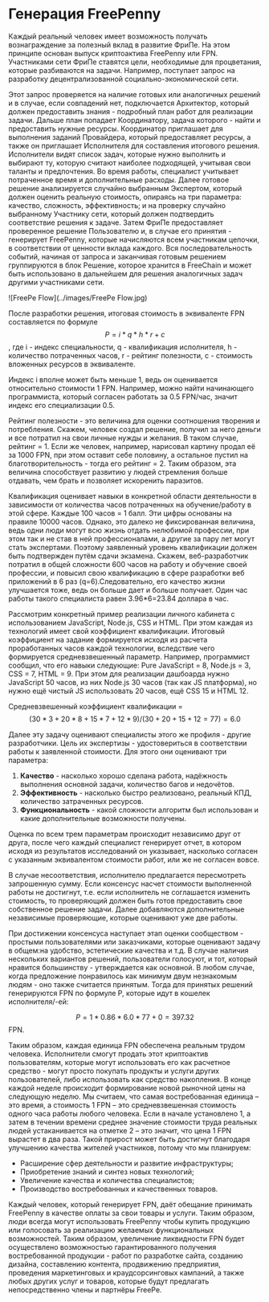 # Генерация FreePenny

Каждый реальный человек имеет возможность получать вознаграждение за полезный вклад в развитие ФриПе. На этом принципе основан выпуск криптоактива FreePenny или FPN. 
Участниками сети ФриПе ставятся цели, необходимые для процветания, которые разбиваются на задачи. Например, поступает запрос на разработку децентрализованной социально-экономической сети. 

Этот запрос проверяется на наличие готовых или аналогичных решений и в случае, если совпадений нет, подключается Архитектор, который должен предоставить знания - подробный план работ для реализации задачи. Дальше план попадает Координатору, задача которого - найти и предоставить нужные ресурсы. Координатор приглашает для выполнения заданий Провайдера, который предоставляет ресурсы, а также он приглашает Исполнителя для составления итогового решения. Исполнители видят список задач, которые нужно выполнить и выбирают ту, которую считают наиболее подходящей, учитывая свои таланты и предпочтения. Во время работы, специалист учитывает потраченное время и дополнительные расходы. Далее готовое решение анализируется случайно выбранным Экспертом, который должен оценить реальную стоимость, опираясь на три параметра: качество, сложность, эффективность; и на проверку случайно выбранному Участнику сети, который должен подтвердить соответствие решения к задаче. Затем ФриПе предоставляет проверенное решение Пользователю и, в случае его принятия - генерирует FreePenny, которые начисляются всем участникам цепочки, в соответствии от ценности вклада каждого. Вся последовательность событий, начиная от запроса и заканчивая готовым решением группируются в блок Решение, которое хранится в FreeChain и может быть использовано в дальнейшем для решения аналогичных задач другими участниками сети.

![FreePe Flow](../images/FreePe Flow.jpg)

После разработки решения, итоговая стоимость в эквиваленте FPN составляется по формуле $$P = i*q*h*r + c$$, где i - индекс специальности, q - квалификация исполнителя, h - количество потраченных часов, r - рейтинг полезности, с - стоимость вложенных ресурсов в эквиваленте.

Индекс i вполне может быть меньше 1, ведь он оценивается относительно стоимости 1 FPN. Например, можно найти начинающего программиста, который согласен работать за 0.5 FPN/час, значит индекс его специализации 0.5. 

Рейтинг полезности - это величина для оценки соотношения творения и потребления. Скажем, человек создал решение, получил за него деньги и все потратил на свои личные нужды и желания. В таком случае, рейтинг = 1. Если же человек, например, нарисовал картину продал её за 1000 FPN, при этом оставит себе половину, а остальное пустил на благотворительность - тогда его рейтинг = 2. Таким образом, эта величина способствует развитию у людей стремления больше отдавать, чем брать и позволяет искоренить паразитов.

Квалификация оценивает навыки в конкретной области деятельности в зависимости от количества часов потраченных на обучение/работу в этой сфере. Каждые 100 часов = 1 балл. Эти цифры основаны на правиле 10000 часов. Однако, это далеко не фиксированная величина, ведь одни люди могут всю жизнь отдать нелюбимой профессии, при этом так и не став в ней профессионалами, а другие за пару лет могут стать экспертами. Поэтому заявленный уровень квалификации должен быть подтвержден путём сдачи экзамена. Скажем, веб-разработчик потратил в общей сложности 600 часов на работу и обучение своей профессии, и повысил свою квалификацию в сфере разработки веб приложений в 6 раз (q=6).Следовательно, его качество жизни улучшается тоже, ведь он больше дает и больше получает. Один час работы такого специалиста равен 3.96*6=23.84 доллара в час.

Рассмотрим конкретный пример реализации личного кабинета с использованием JavaScript, Node.js, CSS и HTML. При этом каждая из технологий имеет свой коэффициент квалификации. Итоговый коэффициент на задание формируется исходя из расчета проработанных часов каждой технологии, вследствие чего формируется средневзвешенный параметр.
Например, программист сообщил, что его навыки следующие: 
Pure JavaScript = 8, Node.js = 3, CSS = 7, HTML = 9. 
При этом для реализации дашбоарда нужно 
JavaScript 50 часов, из них Node.js 30 часов (так как JS платформа), но нужно ещё чистый JS использовать 20 часов, ещё CSS 15 и HTML 12.

Средневзвешенный коэффициент квалификации = $$(30*3+20*8+15*7+12*9)/(30+20+15+12=77)=6.0$$

Далее эту задачу оценивают специалисты этого же профиля - другие разработчики. Цель их экспертизы - удостовериться в соответствии работы к заявленной стоимости. Для этого они оценивают три параметра:

1. **Качество** - насколько хорошо сделана работа, надёжность выполнения основной задачи, количество багов и недочётов. 
2. **Эффективность** - насколько быстро реализовано, реальный КПД, количество затраченных ресурсов. 
3. **Функциональность** - какой сложности алгоритм был использован и какие дополнительные возможности получены.

Оценка по всем трем параметрам происходит независимо друг от друга, после чего каждый специалист генерирует отчет, в котором исходя из результатов исследований он указывает, насколько согласен с указанным эквивалентом стоимости работ, или же не согласен вовсе. 

В случае несоответствия, исполнителю предлагается пересмотреть запрошенную сумму. Если консенсус насчет стоимости выполненной работы не достигнут, т.е. если исполнитель не соглашается изменить стоимость, то проверяющий должен быть готов предоставить свое собственное решение задачи. Далее добавляются дополнительные независимые проверяющие, которые оценивают уже две работы.

При достижении консенсуса наступает этап оценки сообществом - простыми пользователями или заказчиками, которые оценивают задачу в общем:на удобство, эстетические качества и т.д. В случае наличия нескольких вариантов решений, пользователи голосуют, и тот, который нравится большинству - утверждается как основной. В любом случае, когда предложение понравилось как минимум двум незнакомым людям - оно также считается принятым.
Тогда для принятых решений генерируются FPN по формуле P, которые идут в кошелек исполнителя/-ей:

$$P = 1 * 0.86 * 6.0 * 77 + 0= 397.32$$ FPN.
  
Таким образом, каждая единица FPN обеспечена реальным трудом человека. Исполнители смогут продать этот криптоактив пользователям, которые могут использовать его как расчетное средство - могут просто покупать продукты и услуги других пользователей, либо использовать как средство накопления.
В конце каждой неделе происходит формирование новой рыночной цены на следующую неделю. Мы считаем, что самая востребованная единица – это время, а стоимость 1 FPN – это средневзвешенная стоимость одного часа работы любого человека. Если в начале установлено 1, а затем в течении времени среднее значение стоимости труда реальных людей устаканивается на отметке 2 – это значит, что цена 1 FPN вырастет в два раза. Такой прирост может быть достигнут благодаря улучшению качества жителей участников, потому что мы планируем:

- Расширение сфер деятельности и развитие инфраструктуры; 
- Приобретение знаний и синтез новых технологий;
- Увеличение качества и количества специалистов; 
- Производство востребованных и качественных товаров.

Каждый человек, который генерирует FPN, даёт обещание принимать FreePenny в качестве оплаты за свои товары и услуги. Таким образом, люди всегда могут использовать FreePenny чтобы купить продукцию или голосовать за реализацию желаемых функциональных возможностей. Таким образом, увеличение ликвидности FPN будет осуществлено возможностью гарантированного получения востребованной продукции - работ по разработке сайта, созданию дизайна, составлению контента, продвижению предприятия, проведения маркетинговых и краудсорсинговых кампаний, а также любых других услуг и товаров, которые будут предлагать непосредственно члены и партнёры FreePe. 

